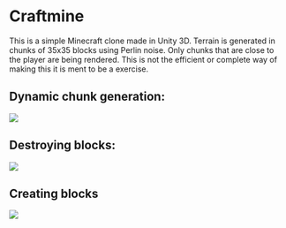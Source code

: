 # Craftmine

This is a simple Minecraft clone made in Unity 3D. Terrain is generated in chunks of 35x35 blocks using Perlin noise. Only chunks that are close to the player are being rendered. This is not the efficient or complete way of making this it is ment to be a exercise. 

## Dynamic chunk generation:
![](http://i.imgur.com/xkF8AOl.gif)

## Destroying blocks:
![](http://i.imgur.com/sH4KWBr.gif)

## Creating blocks
![](http://i.imgur.com/isXBNIU.gif)
